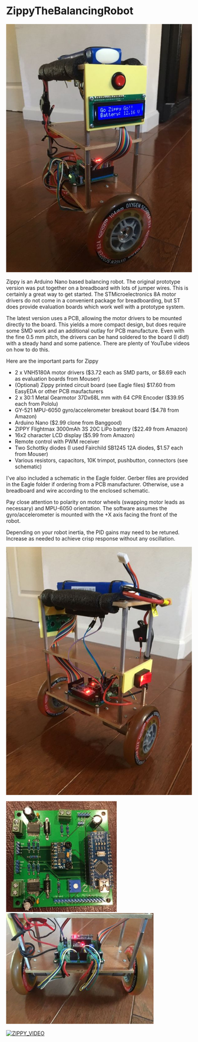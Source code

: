 # ZippyTheBalancingRobot

![Zippy](/images/IMG_1361.JPG)

Zippy is an Arduino Nano based balancing robot.  The original prototype version was put together on a breadboard with lots of jumper wires.  This is certainly a great way to get started.  The STMicroelectronics 8A motor drivers do not come in a convenient package for breadboarding, but ST does provide evaluation boards which work well with a prototype system.

The latest version uses a PCB, allowing the motor drivers to be mounted directly to the board.  This yields a more compact design, but does require some SMD work and an additional outlay for PCB manufacture.  Even with the fine 0.5 mm pitch, the drivers can be hand soldered to the board (I did!) with a steady hand and some patience.  There are plenty of YouTube videos on how to do this.

Here are the important parts for Zippy
* 2 x VNH5180A motor drivers ($3.72 each as SMD parts, or $8.69 each as evaluation boards from Mouser)
* (Optional) Zippy printed circuit board (see Eagle files) $17.60 from EasyEDA or other PCB maufacturers
* 2 x 30:1 Metal Gearmotor 37Dx68L mm with 64 CPR Encoder ($39.95 each from Pololu)
* GY-521 MPU-6050 gyro/accelerometer breakout board ($4.78 from Amazon)
* Arduino Nano ($2.99 clone from Banggood)
* ZIPPY Flightmax 3000mAh 3S 20C LiPo battery ($22.49 from Amazon)
* 16x2 character LCD display ($5.99 from Amazon)
* Remote control with PWM receiver
* Two Schottky diodes (I used Fairchild SB1245 12A diodes, $1.57 each from Mouser)
* Various resistors, capacitors, 10K trimpot, pushbutton, connectors (see schematic)

I've also included a schematic in the Eagle folder.  Gerber files are provided in the Eagle folder if ordering from a PCB manufacturer.  Otherwise, use a breadboard and wire according to the enclosed schematic.

Pay close attention to polarity on motor wheels (swapping motor leads as necessary) and MPU-6050 orientation.  The software assumes the gyro/accelerometer is mounted with the +X axis facing the front of the robot.  

Depending on your robot inertia, the PID gains may need to be retuned.  Increase as needed to achieve crisp response without any oscillation.  

![Zippy](/images/IMG_1362.JPG)

<img src="/images/IMG_1352.jpg" alt="PCB" width="300" height="300"> <img src="/images/IMG_1356.jpg" alt="PCB_Installed" width="400" height="300">

[![ZIPPY_VIDEO](https://img.youtube.com/vi/V53LkU0RIlw/0.jpg)](https://www.youtube.com/watch?v=V53LkU0RIlw) 


